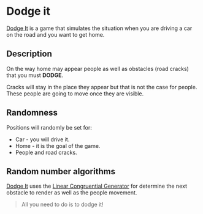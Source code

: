 # Dodge it

[Dodge It](https://dodge-it.vercel.app) is a game that simulates the situation when you are driving a car on the road and you want to get home.

## Description

On the way home may appear people as well as obstacles (road cracks) that you must **DODGE**.

Cracks will stay in the place they appear but that is not the case for people. These people are going to move once they are visible.

## Randomness

Positions will randomly be set for:

- Car - you will drive it.
- Home - it is the goal of the game.
- People and road cracks.

## Random number algorithms

[Dodge It](dodge-it.vercel.app) uses the [Linear Congruential Generator](https://en.wikipedia.org/wiki/Linear_congruential_generator) for determine the next obstacle to render as well as the people movement.

> All you need to do is to dodge it!

